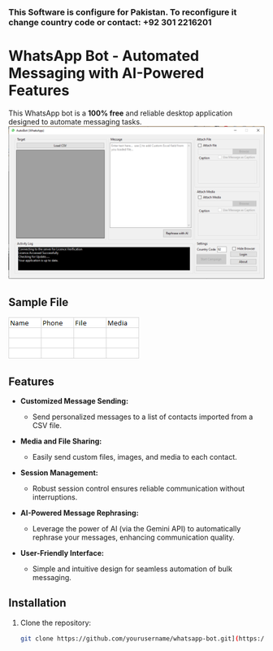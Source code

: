 ### This Software is configure for Pakistan. To reconfigure it change country code or contact: +92 301 2216201

# WhatsApp Bot - Automated Messaging with AI-Powered Features

This WhatsApp bot is a **100% free** and reliable desktop application designed to automate messaging tasks. 
![App Preview](app_preview.png)

## Sample File
![Sample File](file_preview.png)
## Features

- **Customized Message Sending:** 
  - Send personalized messages to a list of contacts imported from a CSV file.
  
- **Media and File Sharing:** 
  - Easily send custom files, images, and media to each contact.
  
- **Session Management:** 
  - Robust session control ensures reliable communication without interruptions.
  
- **AI-Powered Message Rephrasing:** 
  - Leverage the power of AI (via the Gemini API) to automatically rephrase your messages, enhancing communication quality.
  
- **User-Friendly Interface:** 
  - Simple and intuitive design for seamless automation of bulk messaging.

## Installation

1. Clone the repository:
   ```bash
   git clone https://github.com/yourusername/whatsapp-bot.git](https://github.com/hamidsaeed13/Free-WhatsApp-Bot---Automated-Messaging-with-AI-Powered-Features.git
